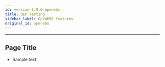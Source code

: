 ```yaml
---
id: version-1.9.0-openebs
title: OEP Testing
sidebar_label: OpenEBS features
original_id: openebs
---
```

------

## Page Title

- Sample text

